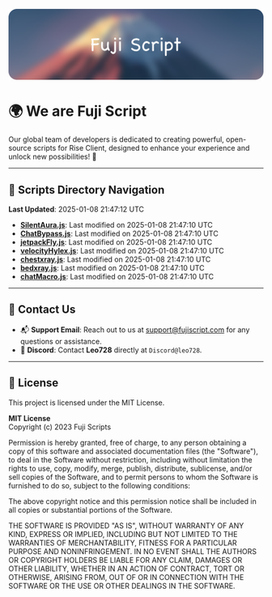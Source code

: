 ![Banner](.github/b.webp)

# 🌍 **We are Fuji Script**

Our global team of developers is dedicated to creating powerful, open-source scripts for Rise Client, designed to enhance your experience and unlock new possibilities! 🌟

---
<!-- SCRIPTS_NAVIGATION_START -->
## 📂 **Scripts Directory Navigation**

**Last Updated**: 2025-01-08 21:47:12 UTC

- **[SilentAura.js](scripts/SilentAura.js)**: Last modified on 2025-01-08 21:47:10 UTC
- **[ChatBypass.js](scripts/ChatBypass.js)**: Last modified on 2025-01-08 21:47:10 UTC
- **[jetpackFly.js](scripts/jetpackFly.js)**: Last modified on 2025-01-08 21:47:10 UTC
- **[velocityHylex.js](scripts/velocityHylex.js)**: Last modified on 2025-01-08 21:47:10 UTC
- **[chestxray.js](scripts/chestxray.js)**: Last modified on 2025-01-08 21:47:10 UTC
- **[bedxray.js](scripts/bedxray.js)**: Last modified on 2025-01-08 21:47:10 UTC
- **[chatMacro.js](scripts/chatMacro.js)**: Last modified on 2025-01-08 21:47:10 UTC

<!-- SCRIPTS_NAVIGATION_END -->

---

## 💬 **Contact Us**  
- 📬 **Support Email**: Reach out to us at [support@fujiscript.com](mailto:support@fujiscript.com) for any questions or assistance.  
- 💬 **Discord**: Contact **Leo728** directly at `Discord@leo728`.

---

## 📜 **License**

This project is licensed under the MIT License.  

**MIT License**  
Copyright (c) 2023 Fuji Scripts  

Permission is hereby granted, free of charge, to any person obtaining a copy of this software and associated documentation files (the "Software"), to deal in the Software without restriction, including without limitation the rights to use, copy, modify, merge, publish, distribute, sublicense, and/or sell copies of the Software, and to permit persons to whom the Software is furnished to do so, subject to the following conditions:  

The above copyright notice and this permission notice shall be included in all copies or substantial portions of the Software.  

THE SOFTWARE IS PROVIDED "AS IS", WITHOUT WARRANTY OF ANY KIND, EXPRESS OR IMPLIED, INCLUDING BUT NOT LIMITED TO THE WARRANTIES OF MERCHANTABILITY, FITNESS FOR A PARTICULAR PURPOSE AND NONINFRINGEMENT. IN NO EVENT SHALL THE AUTHORS OR COPYRIGHT HOLDERS BE LIABLE FOR ANY CLAIM, DAMAGES OR OTHER LIABILITY, WHETHER IN AN ACTION OF CONTRACT, TORT OR OTHERWISE, ARISING FROM, OUT OF OR IN CONNECTION WITH THE SOFTWARE OR THE USE OR OTHER DEALINGS IN THE SOFTWARE.  
